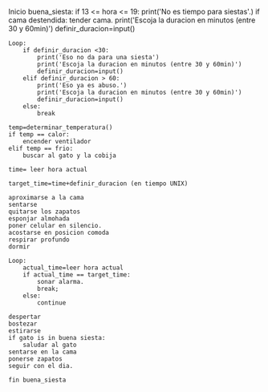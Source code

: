 Inicio buena_siesta:
    if 13 <= hora <= 19:
        print('No es tiempo para siestas'.)
    if cama destendida:
        tender cama.
    print('Escoja la duracion en minutos (entre 30 y 60min)')
    definir_duracion=input()

    Loop:
        if definir_duracion <30:
            print('Eso no da para una siesta')
            print('Escoja la duracion en minutos (entre 30 y 60min)')
            definir_duracion=input()
        elif definir_duracion > 60:
            print('Eso ya es abuso.')
            print('Escoja la duracion en minutos (entre 30 y 60min)')
            definir_duracion=input()
        else:
            break

    temp=determinar_temperatura()
    if temp == calor:
        encender ventilador
    elif temp == frio:
        buscar al gato y la cobija

    time= leer hora actual

    target_time=time+definir_duracion (en tiempo UNIX)

    aproximarse a la cama
    sentarse
    quitarse los zapatos
    esponjar almohada
    poner celular en silencio.
    acostarse en posicion comoda
    respirar profundo
    dormir

    Loop:
        actual_time=leer hora actual
        if actual_time == target_time:
            sonar alarma.
            break;
        else:
            continue
    
    despertar
    bostezar
    estirarse
    if gato is in buena siesta:
        saludar al gato
    sentarse en la cama
    ponerse zapatos
    seguir con el dia.
    
    fin buena_siesta

